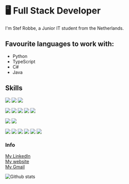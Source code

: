 # 🖥 Full Stack Developer

I'm Stef Robbe, a Junior IT student from the Netherlands.

## Favourite languages to work with:

- Python
- TypeScript
- C#
- Java

## Skills

<img src="https://img.shields.io/badge/HTML5-ff7851" /> <img src="https://img.shields.io/badge/CSS3-44b2fb" /> <img src="https://img.shields.io/badge/JavaScript -ffc742" />  

<img src="https://img.shields.io/badge/C%23-blueviolet" /> <img src="https://img.shields.io/badge/Java -FF0000" /> <img src="https://img.shields.io/badge/Python-blue" /> <img src="https://img.shields.io/badge/PHP-grey" /> <img src="https://img.shields.io/badge/Kotlin-important" />

<img src="https://img.shields.io/badge/MongoDB-green" /> <img src="https://img.shields.io/badge/MySQL-orange" />

<img src="https://img.shields.io/badge/Linux-black" /> <img src="https://img.shields.io/badge/Springboot-yellowgreen" /> <img src="https://img.shields.io/badge/React-blue" /> <img src="https://img.shields.io/badge/Typescript-blueviolet" /> <img src="https://img.shields.io/badge/DEVOPS-lightgrey" /> <img src="https://img.shields.io/badge/Quarkus-orange" />


### Info

<a href="https://www.linkedin.com/in/stef-robbe-851318184/">My LinkedIn</a> </br>
<a href="http://stef.robbe.one/">My website</a> </br>
<a href="mailto:stef.robbe@gmail.com">My Gmail</a>
</br>

![Github stats](https://github-readme-stats.vercel.app/api?username=Stef16Robbe&show_icons=true)

